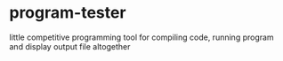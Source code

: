 # program-tester
little competitive programming tool for compiling code, running program and display output file altogether
